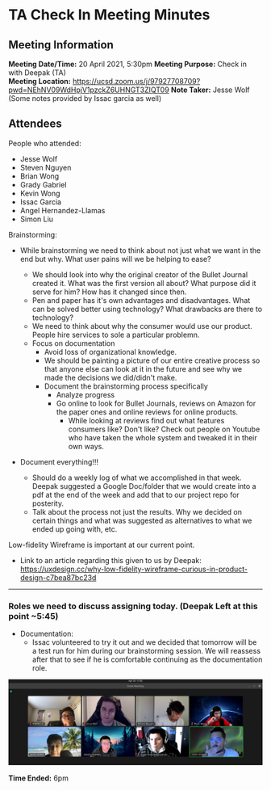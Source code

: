 # TA Check In Meeting Minutes
## Meeting Information
**Meeting Date/Time:** 20 April 2021, 5:30pm
**Meeting Purpose:** Check in with Deepak (TA)  
**Meeting Location:** https://ucsd.zoom.us/j/97927708709?pwd=NEhNV09WdHpjV1pzckZ6UHNGT3ZIQT09
**Note Taker:** Jesse Wolf (Some notes provided by Issac garcia as well)

## Attendees
People who attended:
- Jesse Wolf
- Steven Nguyen
- Brian Wong
- Grady Gabriel
- Kevin Wong
- Issac Garcia
- Angel Hernandez-Llamas
- Simon Liu

Brainstorming: 
- While brainstorming we need to think about not just what we want in the end but why. What user pains will we be helping to ease? 
  - We should look into why the original creator of the Bullet Journal created it. What was the first version all about? What purpose did it serve for him? How has it changed since then. 
  - Pen and paper has it's own advantages and disadvantages. What can be solved better using technology? What drawbacks are there to technology?
  - We need to think about why the consumer would use our product. People hire services to sole a particular problemn.
  - Focus on documentation
    - Avoid loss of organizational knowledge.
    - We should be painting a picture of our entire creative process so that anyone else can look at it in the future and see why we made the decisions we did/didn't make. 
    - Document the brainstorming process specifically
      - Analyze progress
      - Go online to look for Bullet Journals, reviews on Amazon for the paper ones and online reviews for online products.
        - While looking at reviews find out what features consumers like? Don't like? Check out people on Youtube who have taken the whole system and tweaked it in their own ways. 


- Document everything!!!
    - Should do a weekly log of what we accomplished in that week. Deepak suggested a Google Doc/folder that we would create into a pdf at the end of the week and add that to our project repo for posterity. 
    - Talk about the process not just the results. Why we decided on certain things and what was suggested as alternatives to what we ended up going with, etc.


Low-fidelity Wireframe is important at our current point.
-  Link to an article regarding this given to us by Deepak: https://uxdesign.cc/why-low-fidelity-wireframe-curious-in-product-design-c7bea87bc23d

--- 

### Roles we need to discuss assigning today. (Deepak Left at this point ~5:45)
- Documentation: 
  - Issac volunteered to try it out and we decided that tomorrow will be a test run for him during our brainstorming session. We will reassess after that to see if he is comfortable continuing as the documentation role. 


![Screenshot from Today](screenshots/042021-TA-Meeting.png)

**Time Ended:** 6pm
